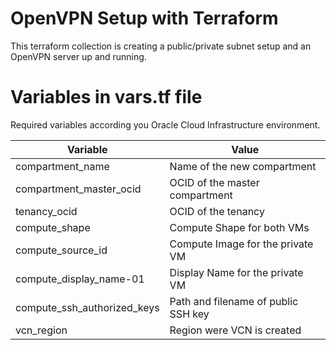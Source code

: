 # OpenVPN Setup with Terraform
This terraform collection is creating a public/private subnet setup and an OpenVPN server up and running. 


# Variables in vars.tf file
Required variables according you Oracle Cloud Infrastructure environment.

| Variable                     | Value                               |
|------------------------------|-------------------------------------|
| compartment_name             | Name of the new compartment         | 
| compartment_master_ocid      | OCID of the master compartment      |
| tenancy_ocid                 | OCID of the tenancy                 |
| compute_shape                | Compute Shape for both VMs          |
| compute_source_id            | Compute Image for the private VM    |
| compute_display_name-01      | Display Name for the private VM     |
| compute_ssh_authorized_keys  | Path and filename of public SSH key |
| vcn_region                   | Region were VCN is created          |
